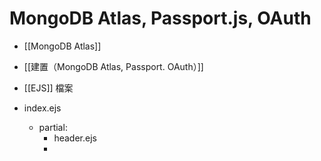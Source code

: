 # MongoDB Atlas, Passport.js, OAuth
- [[MongoDB Atlas]]

- [[建置（MongoDB Atlas, Passport. OAuth）]]
- [[EJS]] 檔案
- index.ejs
	- partial:
		- header.ejs
		- 